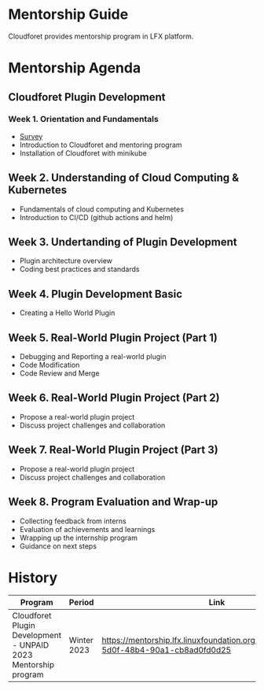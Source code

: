# Mentorship Guide

Cloudforet provides mentorship program in LFX platform.

# Mentorship Agenda

## Cloudforet Plugin Development

### Week 1. Orientation and Fundamentals

* [Survey](https://docs.google.com/forms/d/e/1FAIpQLSfkmbIPuPc5AyN2lDcBCmhxjD2lt_W-YS_Llatxo40MfXSdxA/viewform?usp=sf_link)
* Introduction to Cloudforet and mentoring program
* Installation of Cloudforet with minikube


## Week 2. Understanding of Cloud Computing & Kubernetes

* Fundamentals of cloud computing and Kubernetes
* Introduction to CI/CD (github actions and helm)

## Week 3. Undertanding of Plugin Development

* Plugin architecture overview
* Coding best practices and standards

## Week 4. Plugin Development Basic

* Creating a Hello World Plugin

## Week 5. Real-World Plugin Project (Part 1)

* Debugging and Reporting a real-world plugin
* Code Modification
* Code Review and Merge

## Week 6. Real-World Plugin Project (Part 2)

* Propose a real-world plugin project
* Discuss project challenges and collaboration

## Week 7. Real-World Plugin Project (Part 3)

* Propose a real-world plugin project
* Discuss project challenges and collaboration

## Week 8. Program Evaluation and Wrap-up

* Collecting feedback from interns
* Evaluation of achievements and learnings
* Wrapping up the internship program
* Guidance on next steps


# History

| Program   | Period    | Link      |
| ---       | ---       | ---       |
| Cloudforet Plugin Development - UNPAID 2023 Mentorship program | Winter 2023 | https://mentorship.lfx.linuxfoundation.org/project/2906237a-5d0f-48b4-90a1-cb8ad0fd0d25 |

